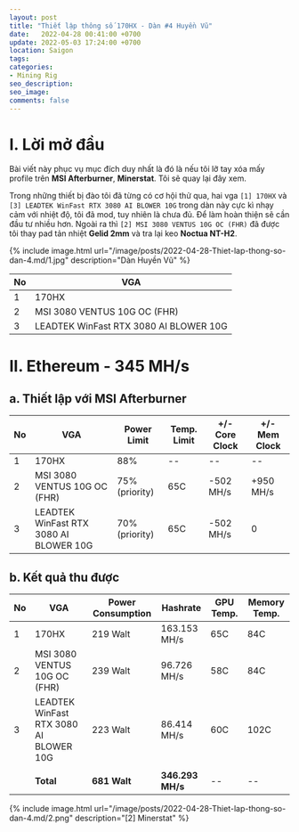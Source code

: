 ```yaml
---
layout: post
title: "Thiết lập thông số 170HX - Dàn #4 Huyền Vũ"
date:   2022-04-28 00:41:00 +0700
update: 2022-05-03 17:24:00 +0700
location: Saigon
tags:
categories:
- Mining Rig
seo_description:
seo_image:
comments: false
---
```

# I. Lời mở đầu
Bài viết này phục vụ mục đích duy nhất là đó là nếu tôi lỡ tay xóa mấy profile trên **MSI Afterburner**, **Minerstat**.
Tôi sẽ quay lại đây xem.

Trong những thiết bị đào tôi đã từng có cơ hội thử qua, hai vga `[1] 170HX` và `[3] LEADTEK WinFast RTX 3080 AI BLOWER 10G`
trong dàn này cực kì nhạy cảm với nhiệt độ, tôi đã mod, tuy nhiên là chưa đủ. Để làm hoàn thiện sẽ cần đầu tư nhiều hơn.
Ngoài ra thì `[2] MSI 3080 VENTUS 10G OC (FHR)` đã được tôi thay pad tản nhiệt **Gelid 2mm**  và tra lại keo **Noctua NT-H2**.

{% include image.html url="/image/posts/2022-04-28-Thiet-lap-thong-so-dan-4.md/1.jpg" description="Dàn Huyền Vũ" %}

| No | VGA                                    |
|----|----------------------------------------|
| 1  | 170HX                                  |
| 2  | MSI 3080 VENTUS 10G OC (FHR)           |
| 3  | LEADTEK WinFast RTX 3080 AI BLOWER 10G |

# II. Ethereum - 345 MH/s

## a. Thiết lập với MSI Afterburner

| No | VGA                                    | Power Limit    | Temp. Limit | +/- Core Clock | +/- Mem Clock |
|----|----------------------------------------|----------------|-------------|----------------|---------------|
| 1  | 170HX                                  | 88%            | --          | --             | --            |
| 2  | MSI 3080 VENTUS 10G OC (FHR)           | 75% (priority) | 65C         | -502 MH/s      | +950 MH/s     |
| 3  | LEADTEK WinFast RTX 3080 AI BLOWER 10G | 70% (priority) | 65C         | -502 MH/s      | 0             |


## b. Kết quả thu được

| No | VGA                                    | Power Consumption | Hashrate         | GPU Temp. | Memory Temp. |
|----|----------------------------------------|-------------------|------------------|-----------|--------------|
| 1  | 170HX                                  | 219 Walt          | 163.153 MH/s     | 65C       | 84C          |
| 2  | MSI 3080 VENTUS 10G OC (FHR)           | 239 Walt          | 96.726 MH/s      | 58C       | 84C          |
| 3  | LEADTEK WinFast RTX 3080 AI BLOWER 10G | 223 Walt          | 86.414 MH/s      | 60C       | 102C         |
|    |                                        |                   |                  |           |              |
|    | **Total**                              | **681 Walt**      | **346.293 MH/s** | --        | --           |

{% include image.html url="/image/posts/2022-04-28-Thiet-lap-thong-so-dan-4.md/2.png" description="[2] Minerstat" %}
